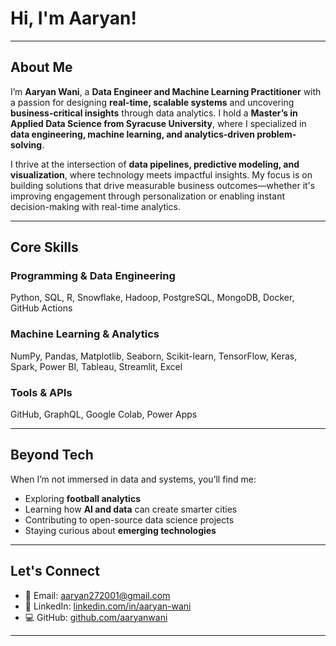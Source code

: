 
# Hi, I'm Aaryan!

---

## About Me

I’m **Aaryan Wani**, a **Data Engineer and Machine Learning Practitioner** with a passion for designing **real-time, scalable systems** and uncovering **business-critical insights** through data analytics. I hold a **Master’s in Applied Data Science from Syracuse University**, where I specialized in **data engineering, machine learning, and analytics-driven problem-solving**.

I thrive at the intersection of **data pipelines, predictive modeling, and visualization**, where technology meets impactful insights. My focus is on building solutions that drive measurable business outcomes—whether it's improving engagement through personalization or enabling instant decision-making with real-time analytics.

---

## Core Skills

### Programming & Data Engineering
Python, SQL, R, Snowflake, Hadoop, PostgreSQL, MongoDB, Docker, GitHub Actions

### Machine Learning & Analytics
NumPy, Pandas, Matplotlib, Seaborn, Scikit-learn, TensorFlow, Keras, Spark, Power BI, Tableau, Streamlit, Excel

### Tools & APIs
GitHub, GraphQL, Google Colab, Power Apps

---

## Beyond Tech

When I’m not immersed in data and systems, you’ll find me:
- Exploring **football analytics**
- Learning how **AI and data** can create smarter cities
- Contributing to open-source data science projects
- Staying curious about **emerging technologies**

---

## Let's Connect

- 📧 Email: aaryan272001@gmail.com
- 🔗 LinkedIn: [linkedin.com/in/aaryan-wani](https://www.linkedin.com/in/aaryanwani)
- 💻 GitHub: [github.com/aaryanwani](https://github.com/aaryanwani)

---
